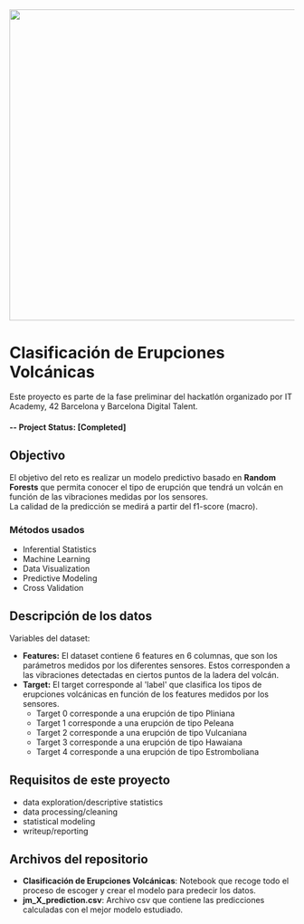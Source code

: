 ## <img src="https://user-images.githubusercontent.com/109683297/193765709-25c392c8-faee-4668-a420-2ea4f4ede3d8.png" width="550"/>

# Clasificación de Erupciones Volcánicas
Este proyecto es parte de la fase preliminar del hackatlón organizado por IT Academy, 42 Barcelona y Barcelona Digital Talent.

#### -- Project Status: [Completed]

## Objectivo
El objetivo del reto es realizar un modelo predictivo basado en **Random Forests** que permita conocer el tipo de erupción que tendrá un volcán en función de las vibraciones medidas por los sensores.  
La calidad de la predicción se medirá a partir del f1-score (macro).

### Métodos usados
* Inferential Statistics
* Machine Learning
* Data Visualization
* Predictive Modeling
* Cross Validation

## Descripción de los datos
Variables del dataset:

* **Features:** El dataset contiene 6 features en 6 columnas, que son los parámetros medidos por los diferentes sensores. Estos corresponden a las vibraciones detectadas en ciertos puntos de la ladera del volcán.
* **Target:** El target corresponde al 'label' que clasifica los tipos de erupciones volcánicas en función de los features medidos por los sensores.
  * Target 0 corresponde a una erupción de tipo Pliniana
  * Target 1 corresponde a una erupción de tipo Peleana
  * Target 2 corresponde a una erupción de tipo Vulcaniana
  * Target 3 corresponde a una erupción de tipo Hawaiana
  * Target 4 corresponde a una erupción de tipo Estromboliana

## Requisitos de este proyecto
- data exploration/descriptive statistics
- data processing/cleaning
- statistical modeling
- writeup/reporting

## Archivos del repositorio
  * __Clasificación de Erupciones Volcánicas__: Notebook que recoge todo el proceso de escoger y crear el modelo para predecir los datos.
  * __jm_X_prediction.csv__: Archivo csv que contiene las predicciones calculadas con el mejor modelo estudiado.
